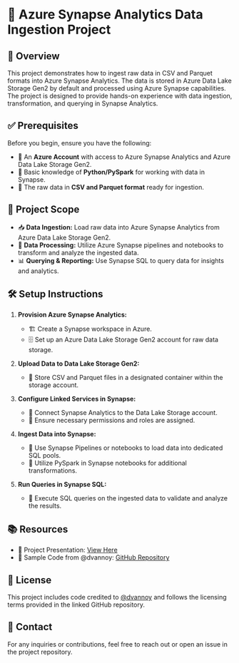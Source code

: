 # 🚀 Azure Synapse Analytics Data Ingestion Project

## 📌 Overview
This project demonstrates how to ingest raw data in CSV and Parquet formats into Azure Synapse Analytics. The data is stored in Azure Data Lake Storage Gen2 by default and processed using Azure Synapse capabilities. The project is designed to provide hands-on experience with data ingestion, transformation, and querying in Synapse Analytics.

## ✅ Prerequisites
Before you begin, ensure you have the following:
- 🔹 An **Azure Account** with access to Azure Synapse Analytics and Azure Data Lake Storage Gen2.
- 🔹 Basic knowledge of **Python/PySpark** for working with data in Synapse.
- 🔹 The raw data in **CSV and Parquet format** ready for ingestion.

## 🎯 Project Scope
- 📥 **Data Ingestion:** Load raw data into Azure Synapse Analytics from Azure Data Lake Storage Gen2.
- 🔄 **Data Processing:** Utilize Azure Synapse pipelines and notebooks to transform and analyze the ingested data.
- 📊 **Querying & Reporting:** Use Synapse SQL to query data for insights and analytics.

## 🛠️ Setup Instructions
1. **Provision Azure Synapse Analytics:**
   - 🏗️ Create a Synapse workspace in Azure.
   - 🗄️ Set up an Azure Data Lake Storage Gen2 account for raw data storage.
   
2. **Upload Data to Data Lake Storage Gen2:**
   - 📂 Store CSV and Parquet files in a designated container within the storage account.
   
3. **Configure Linked Services in Synapse:**
   - 🔗 Connect Synapse Analytics to the Data Lake Storage account.
   - 🔐 Ensure necessary permissions and roles are assigned.
   
4. **Ingest Data into Synapse:**
   - 🚛 Use Synapse Pipelines or notebooks to load data into dedicated SQL pools.
   - 🐍 Utilize PySpark in Synapse notebooks for additional transformations.

5. **Run Queries in Synapse SQL:**
   - 🧐 Execute SQL queries on the ingested data to validate and analyze the results.
   
## 📚 Resources
- 📖 Project Presentation: [View Here](https://docs.google.com/presentation/d/1qoqlc4f7_fBXZU2NhXjXs4s2ORLo3peQqkk2JfPi3q0/edit#slide=id.g35f391192_00)
- 📝 Sample Code from @dvannoy: [GitHub Repository](https://github.com/datakickstart/synapse_examples/blob/main/data_lake_load.ipynb)

## 📜 License
This project includes code credited to [@dvannoy](https://github.com/datakickstart) and follows the licensing terms provided in the linked GitHub repository.

## 📩 Contact
For any inquiries or contributions, feel free to reach out or open an issue in the project repository.

